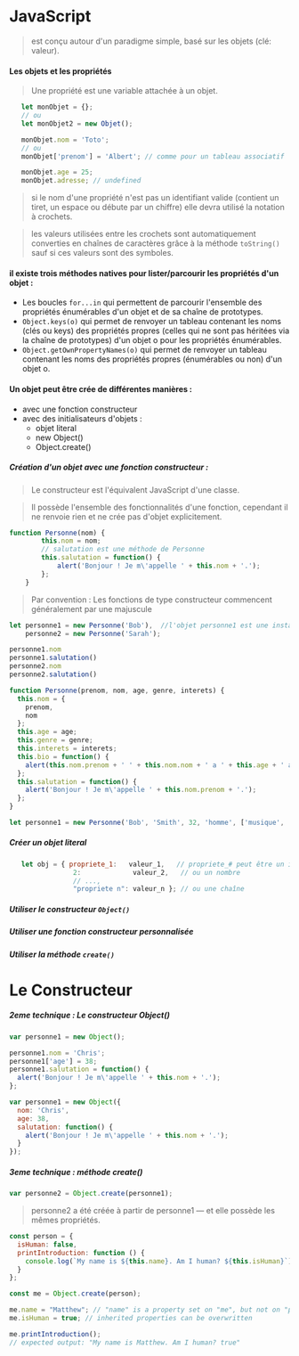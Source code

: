  # JavaScript

> est conçu autour d'un paradigme simple, basé sur les objets (clé: valeur).
 
#### Les objets et les propriétés
> Une propriété est une variable attachée à un objet. 
 ````javascript
    let monObjet = {};
    // ou
    let monObjet2 = new Objet();

    monObjet.nom = 'Toto';
    // ou
    monObjet['prenom'] = 'Albert'; // comme pour un tableau associatif

    monObjet.age = 25;
    monObjet.adresse; // undefined
````
 > si le nom d'une propriété n'est pas un identifiant valide (contient un tiret, un espace ou débute par un chiffre) elle devra utilisé la notation à crochets.   

>  les valeurs utilisées entre les crochets sont automatiquement converties en chaînes de caractères grâce à la méthode ``toString()`` sauf si ces valeurs sont des symboles.

#### il existe trois méthodes natives pour lister/parcourir les propriétés d'un objet :

   - Les boucles ``for...in`` qui permettent de parcourir l'ensemble des propriétés énumérables d'un objet et de sa chaîne de prototypes.
   - ``Object.keys(o)`` qui permet de renvoyer un tableau contenant les noms (clés ou keys) des propriétés propres (celles qui ne sont pas héritées via la chaîne de prototypes) d'un objet o pour les propriétés énumérables.
   - ``Object.getOwnPropertyNames(o)`` qui permet de renvoyer un tableau contenant les noms des propriétés propres (énumérables ou non) d'un objet o.   
    
#### Un objet peut être crée de différentes manières :
   - avec une fonction constructeur
   - avec des initialisateurs d'objets :
        - objet literal
        - new Object()
        - Object.create() 
 
   
 ##### Création d'un objet avec une fonction constructeur : 
 
>Le constructeur est l'équivalent JavaScript d'une classe.

>Il possède l'ensemble des fonctionnalités d'une fonction, cependant il ne renvoie rien et ne crée pas d'objet explicitement.

```javascript
function Personne(nom) {
        this.nom = nom;
        // salutation est une méthode de Personne
        this.salutation = function() {
            alert('Bonjour ! Je m\'appelle ' + this.nom + '.');
        };
    }
```
>Par convention : Les fonctions de type constructeur commencent généralement par une majuscule
```javascript
let personne1 = new Personne('Bob'),  //l'objet personne1 est une instance de Personne
    personne2 = new Personne('Sarah');

personne1.nom
personne1.salutation()
personne2.nom
personne2.salutation()
```
```javascript
function Personne(prenom, nom, age, genre, interets) {
  this.nom = {
    prenom,
    nom
  };
  this.age = age;
  this.genre = genre;
  this.interets = interets;
  this.bio = function() {
    alert(this.nom.prenom + ' ' + this.nom.nom + ' a ' + this.age + ' ans. Il aime ' + this.interets[0] + ' et ' + this.interets[1] + '.');
  };
  this.salutation = function() {
    alert('Bonjour ! Je m\'appelle ' + this.nom.prenom + '.');
  };
}

let personne1 = new Personne('Bob', 'Smith', 32, 'homme', ['musique', 'ski']);
```
 
 ##### Créer un objet literal
 ````javascript
    let obj = { propriete_1:   valeur_1,   // propriete_# peut être un identifiant
                 2:             valeur_2,   // ou un nombre
                 // ...,
                 "propriete n": valeur_n }; // ou une chaîne
````
 
 
 
 ##### Utiliser le constructeur ``Object()``
 
 ##### Utiliser une fonction constructeur personnalisée
 
 ##### Utiliser la méthode ``create()``
 
 
 
 
 
 # Le Constructeur

##### 2eme technique : Le constructeur Object()
```javascript
var personne1 = new Object();

personne1.nom = 'Chris';
personne1['age'] = 38;
personne1.salutation = function() {
  alert('Bonjour ! Je m\'appelle ' + this.nom + '.');
};
```
```javascript
var personne1 = new Object({
  nom: 'Chris',
  age: 38,
  salutation: function() {
    alert('Bonjour ! Je m\'appelle ' + this.nom + '.');
  }
});
```
##### 3eme technique : méthode create()
```javascript
var personne2 = Object.create(personne1);
```
>personne2 a été créée à partir de personne1 — et elle possède les mêmes propriétés. 
````javascript
const person = {
  isHuman: false,
  printIntroduction: function () {
    console.log(`My name is ${this.name}. Am I human? ${this.isHuman}`);
  }
};

const me = Object.create(person);

me.name = "Matthew"; // "name" is a property set on "me", but not on "person"
me.isHuman = true; // inherited properties can be overwritten

me.printIntroduction();
// expected output: "My name is Matthew. Am I human? true"

````
